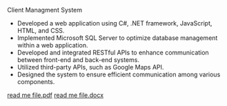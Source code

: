 Client Managment System 

- Developed a web application using C#, .NET framework, JavaScript, HTML, and CSS.
- Implemented Microsoft SQL Server to optimize database management within a web application.
- Developed and integrated RESTful APIs to enhance communication between front-end and back-end systems.
- Utilized third-party APIs, such as Google Maps API.
- Designed the system to ensure efficient communication among various components.

[read me file.pdf](https://github.com/ofek310/Client-Managment-System/files/13773030/read.me.file.pdf)
[read me file.docx](https://github.com/ofek310/Client-Managment-System/files/13773031/read.me.file.docx)
